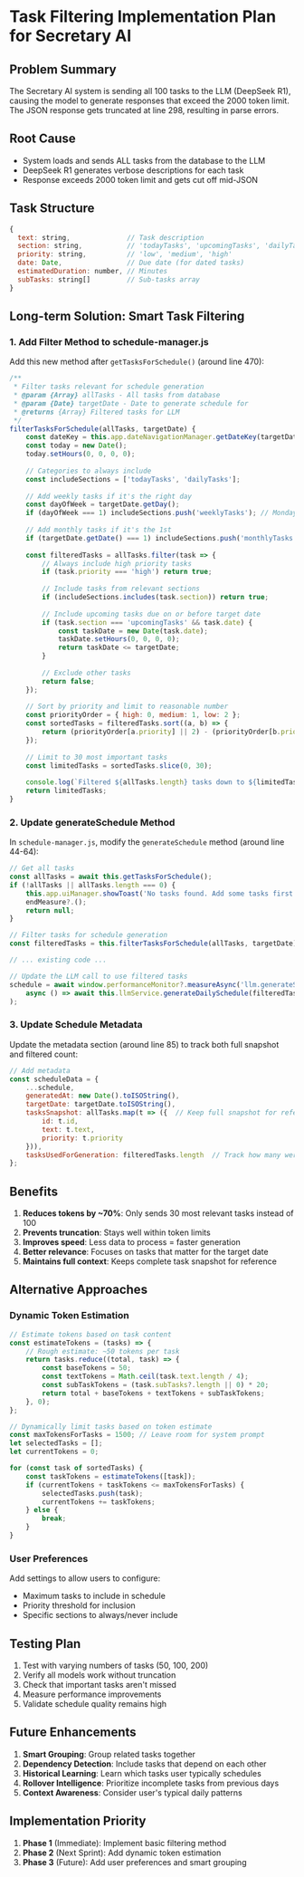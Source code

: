 # Task Filtering Implementation Plan for Secretary AI

## Problem Summary
The Secretary AI system is sending all 100 tasks to the LLM (DeepSeek R1), causing the model to generate responses that exceed the 2000 token limit. The JSON response gets truncated at line 298, resulting in parse errors.

## Root Cause
- System loads and sends ALL tasks from the database to the LLM
- DeepSeek R1 generates verbose descriptions for each task
- Response exceeds 2000 token limit and gets cut off mid-JSON

## Task Structure
```javascript
{
  text: string,              // Task description
  section: string,           // 'todayTasks', 'upcomingTasks', 'dailyTasks', etc.
  priority: string,          // 'low', 'medium', 'high'
  date: Date,                // Due date (for dated tasks)
  estimatedDuration: number, // Minutes
  subTasks: string[]         // Sub-tasks array
}
```

## Long-term Solution: Smart Task Filtering

### 1. Add Filter Method to schedule-manager.js

Add this new method after `getTasksForSchedule()` (around line 470):

```javascript
/**
 * Filter tasks relevant for schedule generation
 * @param {Array} allTasks - All tasks from database
 * @param {Date} targetDate - Date to generate schedule for
 * @returns {Array} Filtered tasks for LLM
 */
filterTasksForSchedule(allTasks, targetDate) {
    const dateKey = this.app.dateNavigationManager.getDateKey(targetDate);
    const today = new Date();
    today.setHours(0, 0, 0, 0);
    
    // Categories to always include
    const includeSections = ['todayTasks', 'dailyTasks'];
    
    // Add weekly tasks if it's the right day
    const dayOfWeek = targetDate.getDay();
    if (dayOfWeek === 1) includeSections.push('weeklyTasks'); // Monday
    
    // Add monthly tasks if it's the 1st
    if (targetDate.getDate() === 1) includeSections.push('monthlyTasks');
    
    const filteredTasks = allTasks.filter(task => {
        // Always include high priority tasks
        if (task.priority === 'high') return true;
        
        // Include tasks from relevant sections
        if (includeSections.includes(task.section)) return true;
        
        // Include upcoming tasks due on or before target date
        if (task.section === 'upcomingTasks' && task.date) {
            const taskDate = new Date(task.date);
            taskDate.setHours(0, 0, 0, 0);
            return taskDate <= targetDate;
        }
        
        // Exclude other tasks
        return false;
    });
    
    // Sort by priority and limit to reasonable number
    const priorityOrder = { high: 0, medium: 1, low: 2 };
    const sortedTasks = filteredTasks.sort((a, b) => {
        return (priorityOrder[a.priority] || 2) - (priorityOrder[b.priority] || 2);
    });
    
    // Limit to 30 most important tasks
    const limitedTasks = sortedTasks.slice(0, 30);
    
    console.log(`Filtered ${allTasks.length} tasks down to ${limitedTasks.length} for schedule generation`);
    return limitedTasks;
}
```

### 2. Update generateSchedule Method

In `schedule-manager.js`, modify the `generateSchedule` method (around line 44-64):

```javascript
// Get all tasks
const allTasks = await this.getTasksForSchedule();
if (!allTasks || allTasks.length === 0) {
    this.app.uiManager.showToast('No tasks found. Add some tasks first!', 'warning');
    endMeasure?.();
    return null;
}

// Filter tasks for schedule generation
const filteredTasks = this.filterTasksForSchedule(allTasks, targetDate);

// ... existing code ...

// Update the LLM call to use filtered tasks
schedule = await window.performanceMonitor?.measureAsync('llm.generateSchedule',
    async () => await this.llmService.generateDailySchedule(filteredTasks, targetDate, context)
);
```

### 3. Update Schedule Metadata

Update the metadata section (around line 85) to track both full snapshot and filtered count:

```javascript
// Add metadata
const scheduleData = {
    ...schedule,
    generatedAt: new Date().toISOString(),
    targetDate: targetDate.toISOString(),
    tasksSnapshot: allTasks.map(t => ({  // Keep full snapshot for reference
        id: t.id,
        text: t.text,
        priority: t.priority
    })),
    tasksUsedForGeneration: filteredTasks.length  // Track how many were sent to LLM
};
```

## Benefits

1. **Reduces tokens by ~70%**: Only sends 30 most relevant tasks instead of 100
2. **Prevents truncation**: Stays well within token limits
3. **Improves speed**: Less data to process = faster generation
4. **Better relevance**: Focuses on tasks that matter for the target date
5. **Maintains full context**: Keeps complete task snapshot for reference

## Alternative Approaches

### Dynamic Token Estimation
```javascript
// Estimate tokens based on task content
const estimateTokens = (tasks) => {
    // Rough estimate: ~50 tokens per task
    return tasks.reduce((total, task) => {
        const baseTokens = 50;
        const textTokens = Math.ceil(task.text.length / 4);
        const subTaskTokens = (task.subTasks?.length || 0) * 20;
        return total + baseTokens + textTokens + subTaskTokens;
    }, 0);
};

// Dynamically limit tasks based on token estimate
const maxTokensForTasks = 1500; // Leave room for system prompt
let selectedTasks = [];
let currentTokens = 0;

for (const task of sortedTasks) {
    const taskTokens = estimateTokens([task]);
    if (currentTokens + taskTokens <= maxTokensForTasks) {
        selectedTasks.push(task);
        currentTokens += taskTokens;
    } else {
        break;
    }
}
```

### User Preferences
Add settings to allow users to configure:
- Maximum tasks to include in schedule
- Priority threshold for inclusion
- Specific sections to always/never include

## Testing Plan

1. Test with varying numbers of tasks (50, 100, 200)
2. Verify all models work without truncation
3. Check that important tasks aren't missed
4. Measure performance improvements
5. Validate schedule quality remains high

## Future Enhancements

1. **Smart Grouping**: Group related tasks together
2. **Dependency Detection**: Include tasks that depend on each other
3. **Historical Learning**: Learn which tasks user typically schedules
4. **Rollover Intelligence**: Prioritize incomplete tasks from previous days
5. **Context Awareness**: Consider user's typical daily patterns

## Implementation Priority

1. **Phase 1** (Immediate): Implement basic filtering method
2. **Phase 2** (Next Sprint): Add dynamic token estimation
3. **Phase 3** (Future): Add user preferences and smart grouping